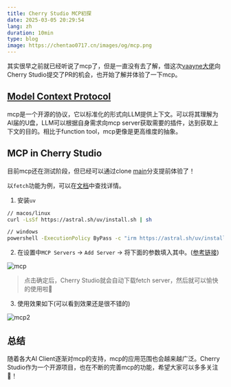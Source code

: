 ```yaml
---
title: Cherry Studio MCP初探
date: 2025-03-05 20:29:54
lang: zh
duration: 10min
type: blog
image: https://chentao0717.cn/images/og/mcp.png
---
```


其实很早之前就已经听说了mcp了，但是一直没有去了解，借这次[vaayne大佬](https://github.com/vaayne)向Cherry Studio提交了PR的机会，也开始了解并体验了一下mcp。

## [Model Context Protocol](https://github.com/modelcontextprotocol)

mcp是一个开源的协议，它以标准化的形式向LLM提供上下文。可以将其理解为AI届的U盘，LLM可以根据自身需求向mcp server获取需要的插件，达到获取上下文的目的。相比于function tool，mcp更像是更高维度的抽象。

## MCP in Cherry Studio

目前mcp还在测试阶段，但已经可以通过clone [main](https://github.com/CherryHQ/cherry-studio)分支提前体验了！

以`fetch`功能为例，可以在[文档](https://github.com/modelcontextprotocol/servers/tree/main/src/fetch)中查找详情。

1. 安装`uv`

```bash
// macos/linux
curl -LsSf https://astral.sh/uv/install.sh | sh

// windows
powershell -ExecutionPolicy ByPass -c "irm https://astral.sh/uv/install.ps1 | iex"
```

2. 在设置中`MCP Servers` -> `Add Server` -> 将下面的参数填入其中。([参考链接](https://github.com/modelcontextprotocol/servers/tree/main/src/fetch))

![mcp](/images/mcp.jpg)

> 点击确定后，Cherry Studio就会自动下载fetch server，然后就可以愉快的使用啦🎉

3. 使用效果如下(可以看到效果还是很不错的)

![mcp2](/images/mcp-2.png)

## 总结

随着各大AI Client逐渐对mcp的支持，mcp的应用范围也会越来越广泛。Cherry Studio作为一个开源项目，也在不断的完善mcp的功能，希望大家可以多多关注🎉！
